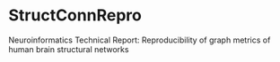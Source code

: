 StructConnRepro
===============

Neuroinformatics Technical Report: Reproducibility of graph metrics of human brain structural networks
